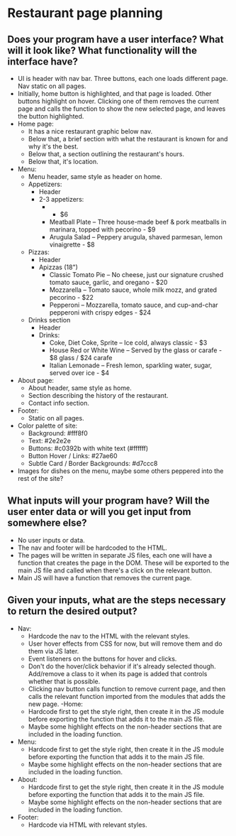 # Restaurant page planning
## Does your program have a user interface? What will it look like? What functionality will the interface have? 
- UI is header with nav bar. Three buttons, each one loads different page. Nav static on all pages. 
- Initially, home button is highlighted, and that page is loaded. Other buttons highlight on hover. Clicking one of them removes the current page and calls the function to show the new selected page, and leaves the button highlighted. 
- Home page:
    - It has a nice restaurant graphic below nav. 
    - Below that, a brief section with what the restaurant is known for and why it's the best. 
    - Below that, a section outlining the restaurant's hours. 
    - Below that, it's location. 
- Menu: 
    - Menu header, same style as header on home. 
    - Appetizers:
        - Header
        - 2-3 appetizers:
            -  - $6
            - Meatball Plate – Three house-made beef & pork meatballs in marinara, topped with pecorino - $9
            - Arugula Salad – Peppery arugula, shaved parmesan, lemon vinaigrette - $8
    - Pizzas:
        - Header
        - Apizzas (18")
            - Classic Tomato Pie – No cheese, just our signature crushed tomato sauce, garlic, and oregano - $20
            - Mozzarella – Tomato sauce, whole milk mozz, and grated pecorino - $22
            - Pepperoni – Mozzarella, tomato sauce, and cup-and-char pepperoni with crispy edges - $24
    - Drinks section 
        - Header 
        - Drinks:
            - Coke, Diet Coke, Sprite – Ice cold, always classic - $3
            - House Red or White Wine – Served by the glass or carafe - $8 glass / $24 carafe
            - Italian Lemonade – Fresh lemon, sparkling water, sugar, served over ice - $4
- About page:
    - About header, same style as home. 
    - Section describing the history of the restaurant. 
    - Contact info section. 
- Footer:
    - Static on all pages. 
- Color palette of site: 
    - Background: #fff8f0
    - Text: #2e2e2e
    - Buttons: #c0392b with white text (#ffffff)
    - Button Hover / Links: #27ae60
    - Subtle Card / Border Backgrounds: #d7ccc8
- Images for dishes on the menu, maybe some others peppered into the rest of the site? 

## What inputs will your program have? Will the user enter data or will you get input from somewhere else?
- No user inputs or data. 
- The nav and footer will be hardcoded to the HTML. 
- The pages will be written in separate JS files, each one will have a function that creates the page in the DOM. These will be exported to the main JS file and called when there's a click on the relevant button. 
- Main JS will have a function that removes the current page. 

## Given your inputs, what are the steps necessary to return the desired output?

- Nav:
    - Hardcode the nav to the HTML with the relevant styles. 
    - User hover effects from CSS for now, but will remove them and do them via JS later. 
    - Event listeners on the buttons for hover and clicks. 
    - Don't do the hover/click behavior if it's already selected though. Add/remove a class to it when its page is added that controls whether that is possible. 
    - Clicking nav button calls function to remove current page, and then calls the relevant function imported from the modules that adds the new page. 
-Home: 
    - Hardcode first to get the style right, then create it in the JS module before exporting the function that adds it to the main JS file. 
    - Maybe some highlight effects on the non-header sections that are included in the loading function. 
- Menu: 
    - Hardcode first to get the style right, then create it in the JS module before exporting the function that adds it to the main JS file. 
    - Maybe some highlight effects on the non-header sections that are included in the loading function. 
- About: 
    - Hardcode first to get the style right, then create it in the JS module before exporting the function that adds it to the main JS file. 
    - Maybe some highlight effects on the non-header sections that are included in the loading function. 
- Footer:
    - Hardcode via HTML with relevant styles. 